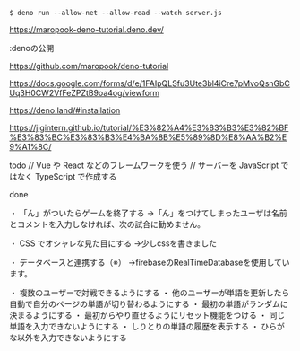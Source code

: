 ```shell
$ deno run --allow-net --allow-read --watch server.js
```

https://maropook-deno-tutorial.deno.dev/


:denoの公開

https://github.com/maropook/deno-tutorial

https://docs.google.com/forms/d/e/1FAIpQLSfu3Ute3bl4iCre7pMvoQsnGbCUq3H0CW2VfFeZPZtB9oa4og/viewform

https://deno.land/#installation

https://jigintern.github.io/tutorial/%E3%82%A4%E3%83%B3%E3%82%BF%E3%83%BC%E3%83%B3%E4%BA%8B%E5%89%8D%E8%AA%B2%E9%A1%8C/


todo
// Vue や React などのフレームワークを使う
// サーバーを JavaScript ではなく TypeScript で作成する

done


・ 「ん」がついたらゲームを終了する
  →「ん」をつけてしまったユーザは名前とコメントを入力しなければ、次の試合に勧めません。

・ CSS でオシャレな見た目にする
  →少しcssを書きました

・ データベースと連携する（※）
  →firebaseのRealTimeDatabaseを使用しています。

・ 複数のユーザーで対戦できるようにする
・ 他のユーザーが単語を更新したら自動で自分のページの単語が切り替わるようにする
・ 最初の単語がランダムに決まるようにする
・ 最初からやり直せるようにリセット機能をつける
・ 同じ単語を入力できないようにする
・ しりとりの単語の履歴を表示する
・ ひらがな以外を入力できないようにする
